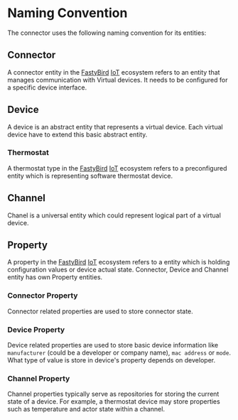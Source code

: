 # Naming Convention

The connector uses the following naming convention for its entities:

## Connector

A connector entity in the [FastyBird](https://www.fastybird.com) [IoT](https://en.wikipedia.org/wiki/Internet_of_things) ecosystem
refers to an entity that manages communication with Virtual devices. It needs to be configured for a specific device interface.

## Device

A device is an abstract entity that represents a virtual device. Each virtual device have to extend this basic abstract entity.

### Thermostat

A thermostat type in the [FastyBird](https://www.fastybird.com) [IoT](https://en.wikipedia.org/wiki/Internet_of_things) ecosystem
refers to a preconfigured entity which is representing software thermostat device.

## Channel

Chanel is a universal entity which could represent logical part of a virtual device.

## Property

A property in the [FastyBird](https://www.fastybird.com) [IoT](https://en.wikipedia.org/wiki/Internet_of_things) ecosystem refers to a entity which is holding configuration values or
device actual state. Connector, Device and Channel entity has own Property entities.

### Connector Property

Connector related properties are used to store connector state.

### Device Property

Device related properties are used to store basic device information like `manufacturer` (could be a developer or company
name), `mac address` or `mode`. What type of value is store in device's property depends on developer.

### Channel Property

Channel properties typically serve as repositories for storing the current state of a device. For example, a thermostat
device may store properties such as temperature and actor state within a channel.